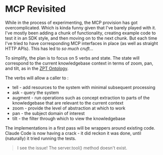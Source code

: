 # MCP Revisited

While in the process of experimenting, the MCP provision has got overcomplicated. Which is kinda funny given that I've barely played with it. I've mostly been adding a chunk of functionality, creating example code to test it in an SDK style, and then moving on to the next chunk. But each time I've tried to have corresponding MCP interfaces in place (as well as straight HTTP APIs).
This has led to *so much cruft...*

To simplify, the plan is to focus on 5 verbs and state.
The state will correspond to the current knowledgebase context in terms of zoom, pan, and tilt, as in the [ZPT Ontology](https://github.com/danja/zpt).

The verbs will allow a caller to :

* tell - add resources to the system with minimal subsequent processing
* ask - query the system
* augment - run operations such as concept extraction to parts of the knowledgebase that are relevant to the current context
* zoom - provide the level of abstraction at which to work
* pan - the subject domain of interest
* tilt - the filter through which to view the knowledgebase

The implementations in a first pass will be wrappers around existing code. Claude Code is now having a crack - it did reckon it was done, until (naturally) it tried running the tests.

> I see the issue! The server.tool() method doesn't exist.
